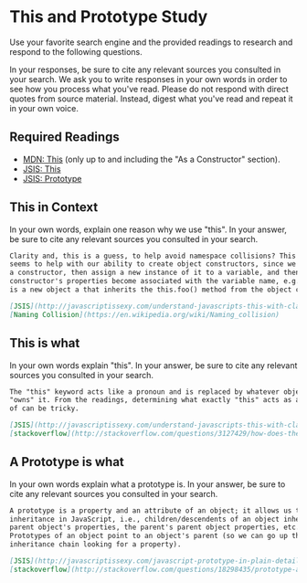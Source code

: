 # This and Prototype Study

Use your favorite search engine and the provided readings to research and
respond to the following questions.

In your responses, be sure to cite any relevant sources you consulted in your
search. We ask you to write responses in your own words in order to see how you
process what you've read. Please do not respond with direct quotes from source
material. Instead, digest what you've read and repeat it in your own voice.

## Required Readings

-   [MDN: This](https://developer.mozilla.org/en-US/docs/Web/JavaScript/Reference/Operators/this)
(only up to and including the "As a Constructor" section).
-   [JSIS: This](http://javascriptissexy.com/understand-javascripts-this-with-clarity-and-master-it/)
-   [JSIS: Prototype](http://javascriptissexy.com/javascript-prototype-in-plain-detailed-language/)

## This in Context

In your own words, explain one reason why we use "this". In your answer, be
sure to cite any relevant sources you consulted in your search.

```md
Clarity and, this is a guess, to help avoid namespace collisions? This also
seems to help with our ability to create object constructors, since we can make
a constructor, then assign a new instance of it to a variable, and then the
constructor's properties become associated with the variable name, e.g., a.foo()
is a new object a that inherits the this.foo() method from the object constructor.

[JSIS](http://javascriptissexy.com/understand-javascripts-this-with-clarity-and-master-it/)
[Naming Collision](https://en.wikipedia.org/wiki/Naming_collision)

```

## This is what

In your own words explain "this".  In your answer, be
sure to cite any relevant sources you consulted in your search.

```md
The "this" keyword acts like a pronoun and is replaced by whatever object
"owns" it. From the readings, determining what exactly "this" acts as a pronoun
of can be tricky.

[JSIS](http://javascriptissexy.com/understand-javascripts-this-with-clarity-and-master-it/)
[stackoverflow](http://stackoverflow.com/questions/3127429/how-does-the-this-keyword-work)

```

## A Prototype is what

In your own words explain what a prototype is.  In your answer, be
sure to cite any relevant sources you consulted in your search.

```md
A prototype is a property and an attribute of an object; it allows us to set up
inheritance in JavaScript, i.e., children/descendents of an object inherit the
parent object's properties, the parent's parent object properties, etc.
Prototypes of an object point to an object's parent (so we can go up the
inheritance chain looking for a property).

[JSIS](http://javascriptissexy.com/javascript-prototype-in-plain-detailed-language/)
[stackoverflow](http://stackoverflow.com/questions/18298435/prototype-and-constructor-in-javascript-plain-english)
```
